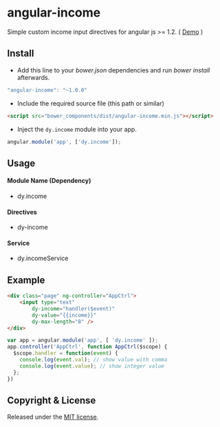 angular-income
=============

Simple custom income input directives for angular js >= 1.2. ( [Demo](http://embed.plnkr.co/THnIOl/preview) )

## Install

+ Add this line to your *bower.json* dependencies and run *bower install* afterwards.

>
``` JavaScript
"angular-income": "~1.0.0"
```

+ Include the required source file (this path or similar)

>
``` html
<script src="bower_components/dist/angular-income.min.js"></script>
```

+ Inject the `dy.income` module into your app.

>
``` JavaScript
angular.module('app', ['dy.income']);
```

## Usage

#### Module Name (Dependency)

* dy.income

#### Directives

* dy-income

#### Service

* dy.incomeService

## Example

>
```html
<div class="page" ng-controller="AppCtrl">
	<input type="text"
        dy-income="handler($event)"
        dy-value="{{income}}"
        dy-max-length="8" />
</div>
```

>
```JavaScript
var app = angular.module('app', [ 'dy.income' ]);
app.controller('AppCtrl', function AppCtrl($scope) {
  $scope.handler = function(event) {
    console.log(event.val); // show value with comma
    console.log(event.value); // show integer value
  };
})
```

## Copyright & License

Released under the [MIT license](LICENSE.txt).
